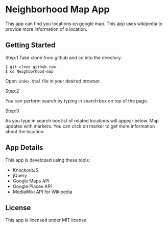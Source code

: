 # Neighborhood Map App

This app can find you locations on google map. This app uses wikipedia to
provide more information of a location.

## Getting Started
Step:1
Take clone from github and cd into the directory.
```
$ git clone github.com
$ cd Neighborhood-map

```
Open `index.html` file in your desired browser.

Step:2

You can perform search by typing in search box on top of the page.

Step:3

As you type in search box list of related locations will appear below. Map
updates with markers. You can click on marker to get more information about
the location.

## App Details

This app is developed using these tools:
- KnockoutJS
- jQuery
- Google Maps API
- Google Places API
- MediaWiki API for Wikipedia

## License
This app is licensed under MIT license.
